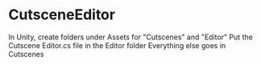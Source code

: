 # CutsceneEditor

In Unity, create folders under Assets for "Cutscenes" and "Editor"
Put the Cutscene Editor.cs file in the Editor folder
Everything else goes in Cutscenes
